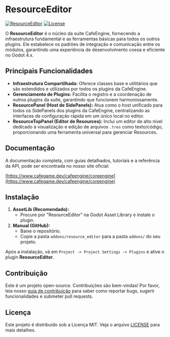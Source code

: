 # ResourceEditor

[![ResourceEditor](https://img.shields.io/badge/ResourceEditor-v1.0.0-478cbf?style=for-the-badge)](https://www.cafegame.dev/pt-BR/cafeengine)
[![License](https://img.shields.io/badge/License-MIT-f1c40f?style=for-the-badge)](https://opensource.org/licenses/MIT)

O **ResourceEditor** é o núcleo da suíte CafeEngine, fornecendo a infraestrutura fundamental e as ferramentas básicas para todos os outros plugins. Ele estabelece os padrões de integração e comunicação entre os módulos, garantindo uma experiência de desenvolvimento coesa e eficiente no Godot 4.x.

## Principais Funcionalidades

*   **Infraestrutura Compartilhada:** Oferece classes base e utilitários que são estendidos e utilizados por todos os plugins da CafeEngine.
*   **Gerenciamento de Plugins:** Facilita o registro e a coordenação de outros plugins da suíte, garantindo que funcionem harmoniosamente.
*   **ResourcePanel (Host de SidePanels):** Atua como o host unificado para todos os SidePanels dos plugins da CafeEngine, centralizando as interfaces de configuração rápida em um único local no editor.
*   **ResourceTopPanel (Editor de Resources):** Inclui um editor de alto nível dedicado à visualização e edição de arquivos `.tres` como texto/código, proporcionando uma ferramenta universal para gerenciar Resources.

## Documentação

A documentação completa, com guias detalhados, tutoriais e a referência da API, pode ser encontrada no nosso site oficial:

[https://www.cafegame.dev/cafeengine/coreengine](https://www.cafegame.dev/cafeengine/coreengine)

## Instalação

1.  **AssetLib (Recomendado):**
    *   Procure por "ResourceEditor" na Godot Asset Library e instale o plugin.
2.  **Manual (GitHub):**
    *   Baixe o repositório.
    *   Copie a pasta `addons/resource_editor` para a pasta `addons/` do seu projeto.

Após a instalação, vá em `Project -> Project Settings -> Plugins` e ative o plugin **ResourceEditor**.

## Contribuição

Este é um projeto open-source. Contribuições são bem-vindas! Por favor, leia nosso [guia de contribuição](../../CONTRIBUTING.md) para saber como reportar bugs, sugerir funcionalidades e submeter pull requests.

## Licença

Este projeto é distribuído sob a Licença MIT. Veja o arquivo [LICENSE](../../LICENSE) para mais detalhes.